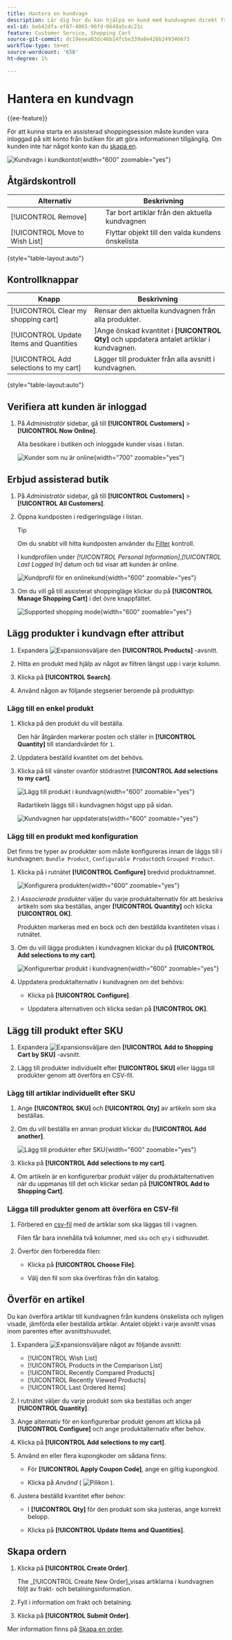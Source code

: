```yaml
---
title: Hantera en kundvagn
description: Lär dig hur du kan hjälpa en kund med kundvagnen direkt från administratören.
exl-id: beb41dfa-ef87-4065-96fd-0649a5c4c21c
feature: Customer Service, Shopping Cart
source-git-commit: dc19eeea03dc46b14fcbe339a8e426b249346673
workflow-type: tm+mt
source-wordcount: '658'
ht-degree: 1%

---
```


# Hantera en kundvagn

{{ee-feature}}

För att kunna starta en assisterad shoppingsession måste kunden vara inloggad på sitt konto från butiken för att göra informationen tillgänglig. Om kunden inte har något konto kan du [skapa en](../customers/account-create.md).

![Kundvagn i kundkontot](./assets/customer-account-manage-cart-items.png){width="600" zoomable="yes"}

## Åtgärdskontroll

| Alternativ | Beskrivning |
|--- |--- |
| [!UICONTROL Remove] | Tar bort artiklar från den aktuella kundvagnen |
| [!UICONTROL Move to Wish List] | Flyttar objekt till den valda kundens önskelista |

{style="table-layout:auto"}

## Kontrollknappar

| Knapp | Beskrivning |
|--- |--- |
| [!UICONTROL Clear my shopping cart] | Rensar den aktuella kundvagnen från alla produkter. |
| [!UICONTROL Update Items and Quantities|]Ange önskad kvantitet i **[!UICONTROL Qty]** och uppdatera antalet artiklar i kundvagnen. |
| [!UICONTROL Add selections to my cart] | Lägger till produkter från alla avsnitt i kundvagnen. |

{style="table-layout:auto"}

## Verifiera att kunden är inloggad

1. På _Administratör_ sidebar, gå till **[!UICONTROL Customers]** > **[!UICONTROL Now Online]**.

   Alla besökare i butiken och inloggade kunder visas i listan.

   ![Kunder som nu är online](./assets/customers-now-online.png){width="700" zoomable="yes"}

## Erbjud assisterad butik

1. På _Administratör_ sidebar, gå till **[!UICONTROL Customers]** > **[!UICONTROL All Customers]**.

1. Öppna kundposten i redigeringsläge i listan.

   >[!TIP]
   >
   >Om du snabbt vill hitta kundposten använder du [Filter](../getting-started/admin-grid-controls.md) kontroll.

   I kundprofilen under _[!UICONTROL Personal Information]_,_[!UICONTROL Last Logged In]_ datum och tid visar att kunden är online.

   ![Kundprofil för en onlinekund](./assets/customer-account-manage-cart.png){width="600" zoomable="yes"}

1. Om du vill gå till assisterat shoppingläge klickar du på **[!UICONTROL Manage Shopping Cart]** i det övre knappfältet.

   ![Supported shopping mode](./assets/customer-manage-shopping-cart.png){width="600" zoomable="yes"}

## Lägg produkter i kundvagn efter attribut

1. Expandera ![Expansionsväljare](../assets/icon-display-expand.png) den **[!UICONTROL Products]** -avsnitt.

1. Hitta en produkt med hjälp av något av filtren längst upp i varje kolumn.

1. Klicka på **[!UICONTROL Search]**.

1. Använd någon av följande stegserier beroende på produkttyp:

### Lägg till en enkel produkt

1. Klicka på den produkt du vill beställa.

   Den här åtgärden markerar posten och ställer in **[!UICONTROL Quantity]** till standardvärdet för `1`.

1. Uppdatera beställd kvantitet om det behövs.

1. Klicka på till vänster ovanför stödrastret **[!UICONTROL Add selections to my cart]**.

   ![Lägg till produkt i kundvagn](./assets/customer-account-manage-cart-order-products.png){width="600" zoomable="yes"}

   Radartikeln läggs till i kundvagnen högst upp på sidan.

   ![Kundvagnen har uppdaterats](./assets/customer-account-manage-cart-update-cart.png){width="600" zoomable="yes"}

### Lägg till en produkt med konfiguration

Det finns tre typer av produkter som måste konfigureras innan de läggs till i kundvagnen: `Bundle Product`, `Configurable Product`och `Grouped Product`.

1. Klicka på i rutnätet **[!UICONTROL Configure]** bredvid produktnamnet.

   ![Konfigurera produkten](./assets/customer-account-manage-cart-order-configurable-product.png){width="600" zoomable="yes"}

1. I _Associerade produkter_ väljer du varje produktalternativ för att beskriva artikeln som ska beställas, anger **[!UICONTROL Quantity]** och klicka **[!UICONTROL OK]**.

   Produkten markeras med en bock och den beställda kvantiteten visas i rutnätet.

1. Om du vill lägga produkten i kundvagnen klickar du på **[!UICONTROL Add selections to my cart]**.

   ![Konfigurerbar produkt i kundvagnen](./assets/customer-account-manage-cart-order-configurable-product-cart.png){width="600" zoomable="yes"}

1. Uppdatera produktalternativ i kundvagnen om det behövs:

   - Klicka på **[!UICONTROL Configure]**.

   - Uppdatera alternativen och klicka sedan på **[!UICONTROL OK]**.

## Lägg till produkt efter SKU

1. Expandera ![Expansionsväljare](../assets/icon-display-expand.png) den **[!UICONTROL Add to Shopping Cart by SKU]** -avsnitt.

1. Lägg till produkter individuellt efter **[!UICONTROL SKU]** eller lägga till produkter genom att överföra en CSV-fil.

### Lägg till artiklar individuellt efter SKU

1. Ange **[!UICONTROL SKU]** och **[!UICONTROL Qty]** av artikeln som ska beställas.

1. Om du vill beställa en annan produkt klickar du **[!UICONTROL Add another]**.

   ![Lägg till produkter efter SKU](./assets/customer-account-manage-cart-order-product-by-sku.png){width="600" zoomable="yes"}

1. Klicka på **[!UICONTROL Add selections to my cart]**.

1. Om artikeln är en konfigurerbar produkt väljer du produktalternativen när du uppmanas till det och klickar sedan på **[!UICONTROL Add to Shopping Cart]**.

### Lägga till produkter genom att överföra en CSV-fil

1. Förbered en [csv-fil](../systems/data-csv.md) med de artiklar som ska läggas till i vagnen.

   Filen får bara innehålla två kolumner, med `sku` och `qty` i sidhuvudet.

1. Överför den förberedda filen:

   - Klicka på **[!UICONTROL Choose File]**.

   - Välj den fil som ska överföras från din katalog.

## Överför en artikel

Du kan överföra artiklar till kundvagnen från kundens önskelista och nyligen visade, jämförda eller beställda artiklar. Antalet objekt i varje avsnitt visas inom parentes efter avsnittshuvudet.

1. Expandera ![Expansionsväljare](../assets/icon-display-expand.png) något av följande avsnitt:

   - [!UICONTROL Wish List]
   - [!UICONTROL Products in the Comparison List]
   - [!UICONTROL Recently Compared Products]
   - [!UICONTROL Recently Viewed Products]
   - [!UICONTROL Last Ordered Items]

1. I rutnätet väljer du varje produkt som ska beställas och anger **[!UICONTROL Quantity]**.

1. Ange alternativ för en konfigurerbar produkt genom att klicka på **[!UICONTROL Configure]** och ange produktalternativ efter behov.

1. Klicka på **[!UICONTROL Add selections to my cart]**.

1. Använd en eller flera kupongkoder om sådana finns:

   - För **[!UICONTROL Apply Coupon Code]**, ange en giltig kupongkod.

   - Klicka på _Använd_ ( ![Pilikon](../assets/icon-apply-arrow.png) ).

1. Justera beställd kvantitet efter behov:

   - I **[!UICONTROL Qty]** för den produkt som ska justeras, ange korrekt belopp.

   - Klicka på **[!UICONTROL Update Items and Quantities]**.

## Skapa ordern

1. Klicka på **[!UICONTROL Create Order]**.

   The _[!UICONTROL Create New Order]_visas artiklarna i kundvagnen följt av frakt- och betalningsinformation.

1. Fyll i information om frakt och betalning.

1. Klicka på **[!UICONTROL Submit Order]**.

Mer information finns på [Skapa en order](customer-account-create-order.md).
